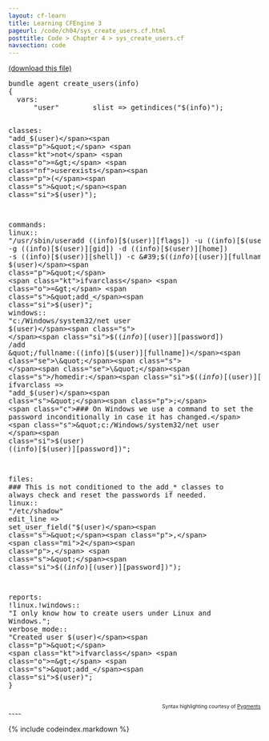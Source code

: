```yaml
---
layout: cf-learn
title: Learning CFEngine 3
pageurl: /code/ch04/sys_create_users.cf.html
posttitle: Code > Chapter 4 > sys_create_users.cf
navsection: code
---
```


[(download this file)](https://raw.github.com/zzamboni/cf-learn.info/master/src/ch04/sys_create_users.cf)

<div class="highlight"><pre><span class="k">bundle</span> <span class="k">agent</span> <span class="nf">create_users</span><span class="p">(</span><span class="nv">info</span><span class="p">)</span>
<span class="p">{</span>
  <span class="kd">vars</span><span class="p">:</span>
      <span class="p">&quot;</span><span class="nv">user</span><span class="p">&quot;</span>        <span class="kt">slist</span> <span class="o">=&gt;</span> <span class="nf">getindices</span><span class="p">(</span><span class="s">&quot;</span><span class="si">$(info)</span><span class="s">&quot;</span><span class="p">);</span> 

  <span class="kd">classes</span><span class="p">:</span>
      <span class="p">&quot;</span><span class="nv">add_$(user)</span><span class="p">&quot;</span> <span class="kt">not</span> <span class="o">=&gt;</span> <span class="nf">userexists</span><span class="p">(</span><span class="s">&quot;</span><span class="si">$(user)</span><span class="s">&quot;</span><span class="p">);</span> 

  <span class="kd">commands</span><span class="p">:</span> 
    <span class="nc">linux</span><span class="p">::</span>
      <span class="p">&quot;</span><span class="nv">/usr/sbin/useradd $($(info)[$(user)][flags]) -u $($(info)[$(user)][uid]) </span>
<span class="nv">-g $($(info)[$(user)][gid]) -d $($(info)[$(user)][home]) </span>
<span class="nv">-s $($(info)[$(user)][shell]) -c &#39;$($(info)[$(user)][fullname])&#39; $(user)</span><span class="p">&quot;</span>
      <span class="kt">ifvarclass</span> <span class="o">=&gt;</span> <span class="s">&quot;add_</span><span class="si">$(user)</span><span class="s">&quot;</span><span class="p">;</span>
    <span class="nc">windows</span><span class="p">::</span>
      <span class="s">&quot;c:/Windows/system32/net user </span><span class="si">$(user)</span><span class="s"> </span><span class="si">$($(info)[$(user)][password])</span><span class="s"> /add </span>
<span class="se">\&quot;</span><span class="s">/fullname:</span><span class="si">$($(info)[$(user)][fullname])</span><span class="se">\&quot;</span><span class="s"> </span><span class="se">\&quot;</span><span class="s">/homedir:</span><span class="si">$($(info)[$(user)][home])</span><span class="se">\&quot;</span><span class="s">&quot;</span>
      <span class="kr">ifvarclass</span> <span class="o">=&gt;</span> <span class="s">&quot;add_</span><span class="si">$(user)</span><span class="s">&quot;</span><span class="p">;</span>
      <span class="c">### On Windows we use a command to set the password inconditionally in case it has changed.</span>
      <span class="s">&quot;c:/Windows/system32/net user </span><span class="si">$(user)</span><span class="s"> </span><span class="si">$($(info)[$(user)][password])</span><span class="s">&quot;</span><span class="p">;</span> 

  <span class="kd">files</span><span class="p">:</span>
      <span class="c">### This is not conditioned to the add_* classes to always check and reset the passwords if needed.</span>
    <span class="nc">linux</span><span class="p">::</span>
      <span class="p">&quot;</span><span class="nv">/etc/shadow</span><span class="p">&quot;</span> 
      <span class="kt">edit_line</span> <span class="o">=&gt;</span> <span class="nf">set_user_field</span><span class="p">(</span><span class="s">&quot;</span><span class="si">$(user)</span><span class="s">&quot;</span><span class="p">,</span> <span class="mi">2</span><span class="p">,</span> <span class="s">&quot;</span><span class="si">$($(info)[$(user)][password])</span><span class="s">&quot;</span><span class="p">);</span>

  <span class="kd">reports</span><span class="p">:</span> 
    <span class="nc">!linux.!windows</span><span class="p">::</span>
      <span class="s">&quot;I only know how to create users under Linux and Windows.&quot;</span><span class="p">;</span>
    <span class="nc">verbose_mode</span><span class="p">::</span>
      <span class="p">&quot;</span><span class="nv">Created user $(user)</span><span class="p">&quot;</span>
      <span class="kt">ifvarclass</span> <span class="o">=&gt;</span> <span class="s">&quot;add_</span><span class="si">$(user)</span><span class="s">&quot;</span><span class="p">;</span>
<span class="p">}</span>
</pre></div>

<div align="right"><font size="-2">Syntax highlighting courtesy of <a href="http://blog.zzamboni.org/cfengine3-lexer-for-pygments">Pygments</a></font></div>
----

{% include codeindex.markdown %}
